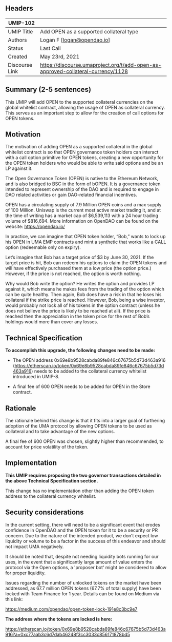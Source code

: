  

## Headers

| UMIP-102                |                                                               |
| ------------------- | ------------------------------------------------------------- |
| UMIP Title          | Add OPEN as a supported collateral type |
| Authors             | Logan F [logan@opendao.io]                                                     |
| Status              | Last Call                                                         |
| Created             | May 23rd, 2021                                              |
| Discourse Link      | https://discourse.umaproject.org/t/add-open-as-approved-collateral-currency/1128            |

## Summary (2-5 sentences)
This UMIP will add OPEN to the supported collateral currencies on the global whitelist contract, allowing the usage of OPEN as collateral currency. This serves as an important step to allow for the creation of call options for OPEN tokens.

## Motivation
The motivation of adding OPEN as a supported collateral in the global whitelist contract is so that OPEN governance token holders can interact with a call option primitive for OPEN tokens, creating a new opportunity for the OPEN token holders who would be able to write said options and be an LP against it.

The Open Governance Token (OPEN) is native to the Ethereum Network, and is also bridged to BSC in the form of bOPEN. It is a governance token intended to represent ownership of the DAO and is required to engage in DAO related activities or gain DAO-related financial incentives. 


OPEN has a circulating supply of 7.9 Million OPEN coins and a max supply of 100 Million. Uniswap is the current most active market trading it, and at the time of writing has a market cap of $6,539,113 with a 24 hour trading volume of $816,694. More information on OpenDAO can be found on the website: https://opendao.io/

In practice, we can imagine that OPEN token holder, “Bob,” wants to lock up his OPEN in UMA EMP contracts and mint a synthetic that works like a CALL option (redeemable only on expiry).

Let’s imagine that Bob has a target price of $3 by June 30, 2021. If the target price is hit, Bob can redeem his options to claim the OPEN tokens and will have effectively purchased them at a low price (the option price.) However, if the price is not reached, the option is worth nothing.

Why would Bob write the option? He writes the option and provides LP against it, which means he makes fees from the trading of the option which can be quite healthy. Then again, Bob does have a risk in that he loses his collateral if the strike price is reached. However, Bob, being a wise investor, would probably not lock all of his tokens in the option contract (unless he does not believe the price is likely to be reached at all). If the price is reached then the appreciation in the token price for the rest of Bob’s holdings would more than cover any losses.


## Technical Specification

**To accomplish this upgrade, the following changes need to be made:**

* The OPEN address 0x69e8b9528cabda89fe846c67675b5d73d463a916 (https://etherscan.io/token/0x69e8b9528cabda89fe846c67675b5d73d463a916) needs to be added to the collateral currency whitelist introduced in UMIP-8.

* A final fee of 600 OPEN needs to be added for OPEN in the Store contract.

## Rationale

The rationale behind this change is that it fits into a larger goal of furthering adoption of the UMA protocol by allowing OPEN tokens to be used as collateral and to take advantage of the new options.

A final fee of 600 OPEN was chosen, slightly higher than recommended, to account for price volatility of the token.

## Implementation

**This UMIP requires proposing the two governor transactions detailed in the above Technical Specification section.**

This change has no implementation other than adding the OPEN token address to the collateral currency whitelist.

## Security considerations

In the current setting, there will need to be a significant event that erodes confidence in OpenDAO and the OPEN token for it to be a security or PR concern. Due to the nature of the intended product, we don’t expect low liquidity or volume to be a factor in the success of this endeavor and should not impact UMA negatively.

It should be noted that, despite not needing liquidity bots running for our uses, in the event that a significantly large amount of value enters the protocol via the Open options, a 'proposer bot' might be considered to allow for proper liquidity. 

Issues regarding the number of unlocked tokens on the market have been addressed, as 67.7 million OPEN tokens (67.7% of total supply) have been locked with Team Finance for 1 year. Details can be found on Medium via this link:

https://medium.com/opendao/open-token-lock-191e8c3bc9e7

**The address where the tokens are locked is here:**

https://etherscan.io/token/0x69e8b9528cabda89fe846c67675b5d73d463a916?a=0xc77aab3c6d7dab46248f3cc3033c856171878bd5
